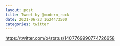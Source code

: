 ```yaml
--- 
layout: post 
title: Tweet by @modern_rock 
date: 2021-06-23 1624473500 
categories: twitter 
--- 
```

https://twitter.com/o/status/1407769990774726658